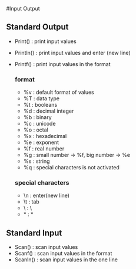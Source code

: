 #Input Output
## Standard Output
- Print() : print input values
- Println() : print input values and enter (new line)
- Printf() : print input values in the format
	### format
	- %v : default format of values
	- %T : data type
	- %t : booleans
	- %d : decimal integer
	- %b : binary
	- %c : unicode
	- %o : octal
	- %x : hexadecimal
	- %e : exponent
	- %f : real number
	- %g : small number -> %f, big number -> %e
	- %s : string
	- %q : special characters is not activated


	### special characters
	- \n : enter(new line)
	- \t : tab
	- \\ : \
	- \* : *


## Standard Input
- Scan() : scan input values
- Scanf() : scan input values in the format
- Scanln() : scan input values in the one line